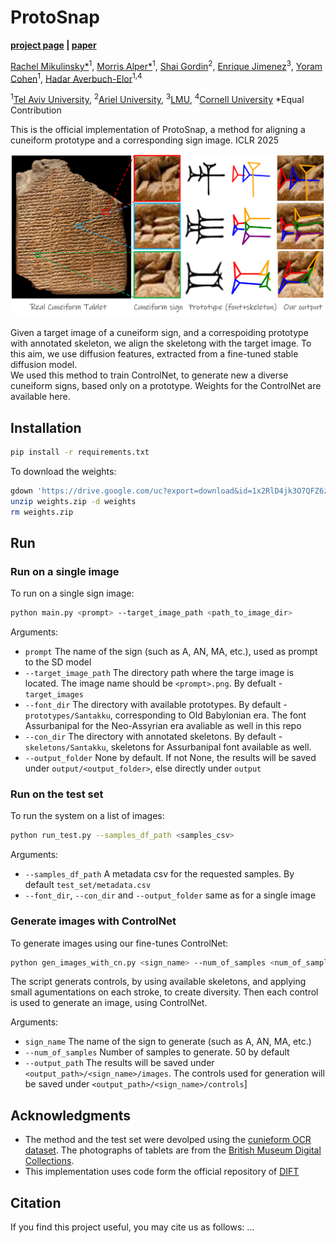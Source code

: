 # ProtoSnap

**[project page]() | [paper]()**

[Rachel Mikulinsky*](https://www.linkedin.com/in/rachel-mikulinsky-3a099411b/)<sup>1</sup>, 
[Morris Alper*](https://morrisalp.github.io/)<sup>1</sup>, 
[Shai Gordin](https://cris.ariel.ac.il/en/persons/shai-gordin-2)<sup>2</sup>,
[Enrique Jimenez](https://lmu-munich.academia.edu/EnriqueJiménez)<sup>3</sup>,
[Yoram Cohen](https://english.tau.ac.il/profile/ycohen1)<sup>1</sup>,
[Hadar Averbuch-Elor](https://www.hadarelor.com/)<sup>1,4</sup>

<sup>1</sup>[Tel Aviv University](https://english.tau.ac.il/), <sup>2</sup>[Ariel University](https://cris.ariel.ac.il/en/), <sup>3</sup>[LMU](https://www.lmu.de/en/), <sup>4</sup>[Cornell University](https://www.cornell.edu/)
*Equal Contribution

This is the official implementation of ProtoSnap, a method for aligning a cuneiform prototype and a corresponding sign image. ICLR 2025

![](repo_images/teaser.png?raw=true)

Given a target image of a cuneiform sign, and a correspoiding prototype with annotated skeleton, we align the skeletong with the target image.
To this aim, we use diffusion features, extracted from a fine-tuned stable diffusion model.
<br>
We used this method to train ControlNet, to generate new a diverse cuneiform signs, based only on a prototype. Weights for the ControlNet are available here.

## Installation

```bash
pip install -r requirements.txt
```
To download the weights:
```bash
gdown 'https://drive.google.com/uc?export=download&id=1x2RlD4jk3O7QFZ6z4ApkSe4RWNnJq_K_'
unzip weights.zip -d weights
rm weights.zip
```

## Run

### Run on a single image

To run on a single sign image:
```bash
python main.py <prompt> --target_image_path <path_to_image_dir>
```

Arguments:
* ```prompt``` The name of the sign (such as A, AN, MA, etc.), used as prompt to the SD model
* ```--target_image_path``` The directory path where the targe image is located. The image name should be ```<prompt>.png```. By defualt - ```target_images```
* ```--font_dir``` The directory with available prototypes. By default - ```prototypes/Santakku```, corresponding to Old Babylonian era. The font Assurbanipal for the Neo-Assyrian era avaliable as well in this repo
* ```--con_dir``` The directory with annotated skeletons. By default - ```skeletons/Santakku```, skeletons for Assurbanipal font available as well.
* ```--output_folder``` None by default. If not None, the results will be saved under ```output/<output_folder>```, else directly under ```output```

### Run on the test set

To run the system on a list of images:

```bash
python run_test.py --samples_df_path <samples_csv>
```
Arguments:
* ```--samples_df_path``` A metadata csv for the requested samples. By default ```test_set/metadata.csv```
* ```--font_dir```, ```--con_dir``` and ```--output_folder``` same as for a single image

### Generate images with ControlNet

To generate images using our fine-tunes ControlNet:
```bash
python gen_images_with_cn.py <sign_name> --num_of_samples <num_of_samples>
```
The script generats controls, by using available skeletons, and applying small agumentations on each stroke, to create diversity.
Then each control is used to generate an image, using ControlNet.

Arguments:
* ```sign_name``` The name of the sign to generate (such as A, AN, MA, etc.)
* ```--num_of_samples``` Number of samples to generate. 50 by default
* ```--output_path``` The results will be saved under ```<output_path>/<sign_name>/images```. The controls used for generation will be saved under ```<output_path>/<sign_name>/controls```]

## Acknowledgments
* The method and the test set were devolped using the [cunieform OCR dataset](https://github.com/ElectronicBabylonianLiterature/cuneiform-ocr-data). The photographs of tablets are from the [British Museum Digital Collections](https://www.britishmuseum.org/collection).
* This implementation uses code form the official repository of [DIFT](https://github.com/Tsingularity/dift)

## Citation
If you find this project useful, you may cite us as follows:
...
